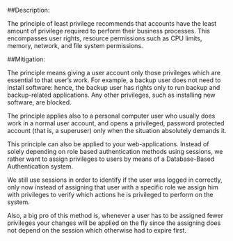 ##Description:

The principle of least privilege recommends that accounts have the least amount of
privilege required to perform their business processes. This encompasses user rights,
resource permissions such as CPU limits, memory, network, and file system permissions.

##Mitigation:

The principle means giving a user account only those privileges which are essential to
that user’s work. For example, a backup user does not need to install software: hence,
the backup user has rights only to run backup and backup-related applications.
Any other privileges, such as installing new software, are blocked.

The principle applies also to a personal computer user who usually does work in a normal
user account, and opens a privileged, password protected account (that is, a superuser)
only when the situation absolutely demands it.

This principle can also be applied to your web-applications. Instead of solely depending
on role based authentication methods using sessions, we rather want to assign privileges
to users by means of a Database-Based Authentication system.

We still use sessions in order to identify if the user was logged in correctly, only now
instead of assigning that user with a specific role we assign him with privileges to
verify which actions he is privileged to perform on the system.

Also, a big pro of this method is, whenever a user has to be assigned fewer privileges
your changes will be applied on the fly since the assigning does not depend on the session
which otherwise had to expire first.
